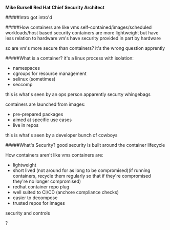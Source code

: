 **Mike Bursell**
**Red Hat**
**Chief Security Architect**

#####Intro
got intro'd

#####How containers are like vms
self-contained/images/scheduled workloads/host based security
containers are more lightweight but have less relation to hardware
vm's have security provided in part by hardware

so are vm's more secure than containers?
it's the wrong question apprently

#####What is a container?
it's a linux process with isolation:
*   namespaces
*   cgroups for resource management
*   selinux (sometimes)
*   seccomp

this is what's seen by an ops person apparently
securty whingebags

containers are launched from images:
*   pre-prepared packages
*   aimed at specific use cases
*   live in repos

this is what's seen by a developer
bunch of cowboys

#####What's Security?
good security is built around the container lifecycle

How containers aren't like vms
containers are:
*   lightweight
*   short lived (not around for as long to be compromised)(if running containers, recycle them regularly so that if they're compromised they're no longer compromised)
*   redhat container repo plug
*   well suited to CI/CD (anchore compliance checks)
*   easier to decompose
*   trusted repos for images


security and controls


?
